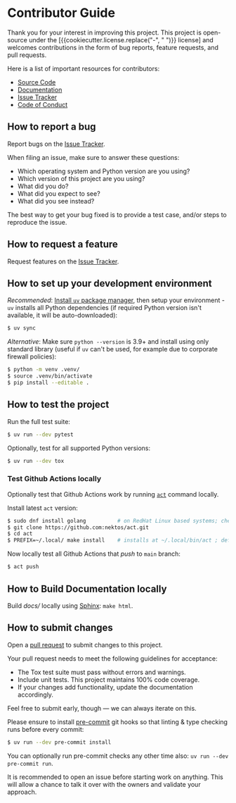 # Contributor Guide

Thank you for your interest in improving this project.
This project is open-source under the [{{cookiecutter.license.replace("-", " ")}} license] and
welcomes contributions in the form of bug reports, feature requests, and pull requests.

Here is a list of important resources for contributors:

- [Source Code]
- [Documentation]
- [Issue Tracker]
- [Code of Conduct]

[{{cookiecutter.license.replace("-", " ").lower()}} license]: https://opensource.org/licenses/{{cookiecutter.license}}
[source code]: https://github.com/{{cookiecutter.github_user}}/{{cookiecutter.project_name}}
[documentation]: https://{{cookiecutter.project_name}}.readthedocs.io/
[issue tracker]: https://github.com/{{cookiecutter.github_user}}/{{cookiecutter.project_name}}/issues

## How to report a bug

Report bugs on the [Issue Tracker].

When filing an issue, make sure to answer these questions:

- Which operating system and Python version are you using?
- Which version of this project are you using?
- What did you do?
- What did you expect to see?
- What did you see instead?

The best way to get your bug fixed is to provide a test case,
and/or steps to reproduce the issue.

## How to request a feature

Request features on the [Issue Tracker].

## How to set up your development environment

_Recommended_: [Install `uv` package manager](https://docs.astral.sh/uv/guides/install-python/),
then setup your environment - `uv` installs all Python dependencies (if required Python version isn't available, it will be auto-downloaded):

```bash
$ uv sync
```

_Alternative_: Make sure `python --version` is 3.9+ and install using only standard library
(useful if `uv` can't be used, for example due to corporate firewall policies):

```bash
$ python -m venv .venv/
$ source .venv/bin/activate
$ pip install --editable .
```

## How to test the project

Run the full test suite:

```bash
$ uv run --dev pytest
```

Optionally, test for all supported Python versions:

```bash
$ uv run --dev tox
```

### Test Github Actions locally

Optionally test that Github Actions work by running [`act`](https://nektosact.com) command locally.

Install latest `act` version:

```bash
$ sudo dnf install golang          # on RedHat Linux based systems; check Go language install methods for all platform: https://go.dev/doc/install
$ git clone https://github.com:nektos/act.git
$ cd act
$ PREFIX=~/.local/ make install    # installs at ~/.local/bin/act ; default (without PREFIX specified) is to installs /usr/local/bin/act which requires root permission
```

Now locally test all Github Actions that _push_ to `main` branch:

```bash
$ act push
```

## How to Build Documentation locally

Build _docs/_ locally using [Sphinx](https://www.sphinx-doc.org/en/master/usage/quickstart.html): `make html`.

## How to submit changes

Open a [pull request] to submit changes to this project.

Your pull request needs to meet the following guidelines for acceptance:

- The Tox test suite must pass without errors and warnings.
- Include unit tests. This project maintains 100% code coverage.
- If your changes add functionality, update the documentation accordingly.

Feel free to submit early, though — we can always iterate on this.

Please ensure to install [pre-commit](https://pre-commit.com/) git hooks so that linting & type checking runs before every commit:

```bash
$ uv run --dev pre-commit install
```

You can optionally run pre-commit checks any other time also: `uv run --dev pre-commit run`.

It is recommended to open an issue before starting work on anything.
This will allow a chance to talk it over with the owners and validate your approach.

[pull request]: https://github.com/{{cookiecutter.github_user}}/{{cookiecutter.project_name}}/pulls

<!-- github-only -->

[code of conduct]: CODE_OF_CONDUCT.md
